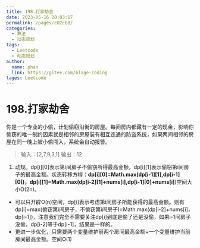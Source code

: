 ```yaml
---
title: 198.打家劫舍
date: 2023-05-16 20:03:17
permalink: /pages/c02cb8/
categories: 
  - 算法
  - 动态规划
tags: 
  - Leetcode
  - 动态规划
author: 
  name: phan
  link: https://gitee.com/blage-coding
tages: Leetcode
---
```

# 198.打家劫舍

你是一个专业的小偷，计划偷窃沿街的房屋。每间房内都藏有一定的现金，影响你偷窃的唯一制约因素就是相邻的房屋装有相互连通的防盗系统，如果两间相邻的房屋在同一晚上被小偷闯入，系统会自动报警。

> 输入：[2,7,9,3,1]
> 输出：12

1. 动规。dp[i\][0\]表示第i间房子不偷窃所得最高金额，dp[i\][1\]表示偷窃第i间房子的最高金额。状态转移方程：**dp[i\][0\]=Math.max(dp[i-1\][1\],dp[i-1\][0\])，dp[i\][1\]=Math.max(dp[i-2\][1\]+nums[i\],dp[i-1\][0\]+nums[i\]**)空间大小O(2n)。

- 可以只开辟O(n)空间，dp[i\]表示考虑第i间房子所能获得的最高金额。则有
dp[i\]=max(偷窃第i间房子，不偷窃第i间房子)=Math.max(dp[i-2\]+nums[i\]，dp[i-1\])，注意我们完全不需要关注dp[i\]到底是偷了还是没偷，如果i-1间房子没偷，dp[i-2\]等于dp[i-1\]，结果是一样的。
- 更进一步优化，只需要两个变量维护前两个房间最高金额+一个变量维护当前房间最高金额。空间O(1)